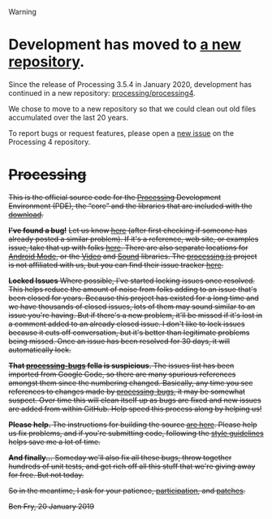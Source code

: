 

>[!WARNING]
> # Development has moved to [a new repository](https://github.com/processing/processing4/). 

Since the release of Processing 3.5.4 in January 2020, development has continued in a new repository: [processing/processing4](https://github.com/processing/processing4/).

We chose to move to a new repository so that we could clean out old files accumulated over the last 20 years.

To report bugs or request features, please open a [new issue](https://github.com/processing/processing4/issues/new/choose) on the Processing 4 repository.

<!-- Is there not a better way to do a callout box? -->
<!-- Yes there is! -->

~~Processing~~
==========

~~This is the official source code for the [Processing](http://processing.org) Development Environment (PDE),
the “core” and the libraries that are included with the [download](http://processing.org/download).~~

~~__I've found a bug!__~~
~~Let us know [here](https://github.com/processing/processing/issues) (after first checking if someone has already posted a similar problem).
If it's a reference, web site, or examples issue, take that up with folks [here](https://github.com/processing/processing-docs/issues).
There are also separate locations for [Android Mode](https://github.com/processing/processing-android/issues), or the [Video](https://github.com/processing/processing-video/issues) and [Sound](https://github.com/processing/processing-sound/issues) libraries.
The [processing.js](http://processingjs.org) project is not affiliated with us, but you can find their issue tracker [here](https://github.com/processing-js/processing-js/issues).~~

~~__Locked Issues__
Where possible, I've started locking issues once resolved. This helps reduce the amount of noise from folks adding to an issue that's been closed for years. Because this project has existed for a long time and we have thousands of closed issues, lots of them may sound similar to an issue you're having. But if there's a new problem, it'll be missed if it's lost in a comment added to an already closed issue. I don't like to lock issues because it cuts off conversation, but it's better than legitimate problems being missed. Once an issue has been resolved for 30 days, it will automatically lock.~~

~~__That [processing-bugs](https://github.com/processing-bugs) fella is suspicious.__
The issues list has been imported from Google Code, so there are many spurious references
amongst them since the numbering changed. Basically, any time you see references to
changes made by [processing-bugs](https://github.com/processing-bugs), it may be somewhat suspect.
Over time this will clean itself up as bugs are fixed and new issues are added from within GitHub.
Help speed this process along by helping us!~~

~~__Please help.__
The instructions for building the source [are here](https://github.com/processing/processing/wiki/Build-Instructions).
Please help us fix problems, and if you're submitting code, following the [style guidelines](https://github.com/processing/processing/wiki/Style-Guidelines) helps save me a lot of time.~~

~~__And finally...__
Someday we'll also fix all these bugs, throw together hundreds of unit tests, and get rich off all this stuff that we're giving away for free. But not today.~~

~~So in the meantime, I ask for your patience,
[participation](https://github.com/processing/processing/wiki/Project-List),
and [patches](https://github.com/processing/processing/pulls).~~

~~Ben Fry, 20 January 2019~~
